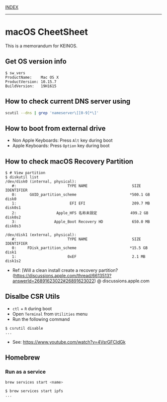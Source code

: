 [INDEX](../)

---

# macOS CheetSheet

This is a memorandum for KEINOS.

## Get OS version info

```shellsession
$ sw_vers
ProductName:    Mac OS X
ProductVersion: 10.15.7
BuildVersion:   19H1615
```

## How to check current DNS server using

```bash
scutil --dns | grep 'nameserver\[[0-9]*\]'
``````

## How to boot from external drive

- Non Apple Keyboards: Press `Alt` key during boot
- Apple Keyboards: Press `Option` key during boot

## How to check macOS Recovery Partition

```shellsession
$ # View partition
$ diskutil list
/dev/disk0 (internal, physical):
   #:                       TYPE NAME                    SIZE       IDENTIFIER
   0:      GUID_partition_scheme                        *500.1 GB   disk0
   1:                        EFI EFI                     209.7 MB   disk0s1
   2:                  Apple_HFS 名称未設定               499.2 GB   disk0s2
   3:                 Apple_Boot Recovery HD             650.0 MB   disk0s3

/dev/disk1 (external, physical):
   #:                       TYPE NAME                    SIZE       IDENTIFIER
   0:     FDisk_partition_scheme                        *15.5 GB    disk1
   1:                       0xEF                         2.1 MB     disk1s2
```

- Ref: [Will a clean install create a recovery partition?(https://discussions.apple.com/thread/6613513?answerId=26891623022#26891623022) @ discussions.apple.com

## Disalbe CSR Utils

- `ctl` + `R` during boot
- Open `Terminal` from `Utilities` menu
- Run the following command

```shellsession
$ csrutil disable
...
```

- See: https://www.youtube.com/watch?v=4VsrGFCldGk

## Homebrew

### Run as a service

```bash
brew services start <name>
```

```shellsession
$ brew services start ipfs
...
```
